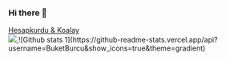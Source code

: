 ### Hi there 👋
<a href="https://www.hesapkurdu.com">
  Hesapkurdu & Koalay
  </a>

  </br>  

<a href="https://www.linkedin.com/in/buket-burcu-mercan-8234aa96/">
  <img src="https://img.shields.io/badge/LinkedIn-0077B5?style=for-the-badge&logo=linkedin&logoColor=white"/>
 </a>
 ![Github stats 1](https://github-readme-stats.vercel.app/api?username=BuketBurcu&show_icons=true&theme=gradient) 
 <!-- 
 <img align="center" src="https://github-readme-stats.vercel.app/api/<CARD_TYPE>/?username=<USERNAME>&theme=<THEME_NAME>" />

**BuketBurcu/BuketBurcu** is a ✨ _special_ ✨ repository because its `README.md` (this file) appears on your GitHub profile.

Here are some ideas to get you started:

- 🔭 I’m currently working on ...
- 🌱 I’m currently learning ...
- 👯 I’m looking to collaborate on ...
- 🤔 I’m looking for help with ...
- 💬 Ask me about ...
- 📫 How to reach me: ...
- 😄 Pronouns: ...
- ⚡ Fun fact: ...
-->
